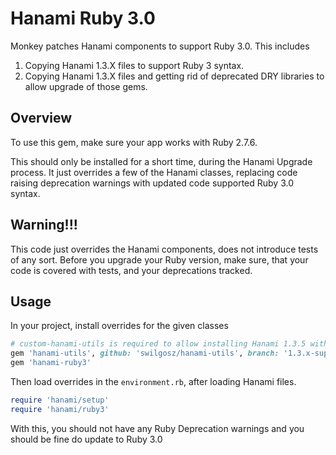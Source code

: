 # Hanami Ruby 3.0

Monkey patches Hanami components to support Ruby 3.0. This includes
1. Copying Hanami 1.3.X files to support Ruby 3 syntax.
2. Copying Hanami 1.3.X files and getting rid of deprecated DRY libraries to allow upgrade of those gems.

## Overview

To use this gem, make sure your app works with Ruby 2.7.6.

This should only be installed for a short time, during the Hanami Upgrade process.
It just overrides a few of the Hanami classes, replacing code raising deprecation
warnings with updated code supported Ruby 3.0 syntax.

## Warning!!!

This code just overrides the Hanami components, does not introduce tests of any sort.
Before you upgrade your Ruby version, make sure, that your code is covered with tests,
and your deprecations tracked.

## Usage

In your project, install overrides for the given classes

```ruby
# custom-hanami-utils is required to allow installing Hanami 1.3.5 with ruby 3
gem 'hanami-utils', github: 'swilgosz/hanami-utils', branch: '1.3.x-support-ruby-3.0'
gem 'hanami-ruby3'
```

Then load overrides in the `environment.rb`, after loading Hanami files.

```ruby
require 'hanami/setup'
require 'hanami/ruby3'
```

With this, you should not have any Ruby Deprecation warnings and you should be fine do update to Ruby 3.0
